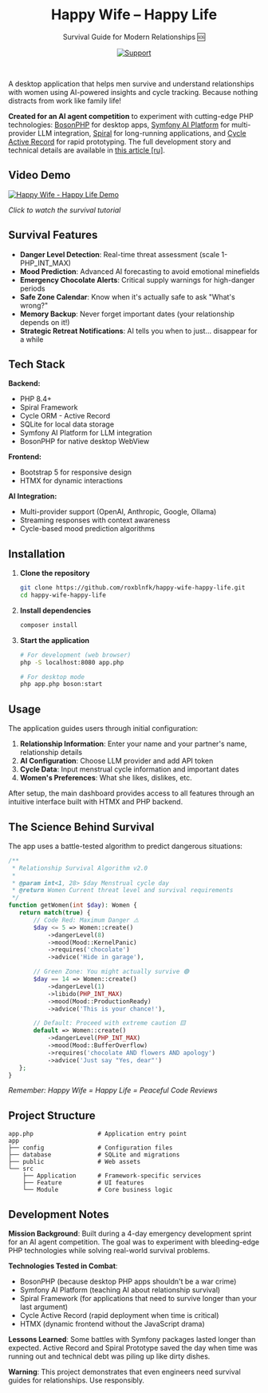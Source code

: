 <div align="center">

# Happy Wife – Happy Life


</div>

<p align="center">Survival Guide for Modern Relationships 🆘</p>

<div align="center">

[![Support](https://img.shields.io/static/v1?style=flat-square&label=Support&message=%E2%9D%A4&logo=GitHub&color=%23fe0086)](https://boosty.to/roxblnfk)

</div>

<br />

A desktop application that helps men survive and understand relationships with women using AI-powered insights and cycle tracking. Because nothing distracts from work like family life!

**Created for an AI agent competition** to experiment with cutting-edge PHP technologies:
[BosonPHP](https://github.com/boson-php) for desktop apps,
[Symfony AI Platform](https://github.com/symfony/ai-platform) for multi-provider LLM integration,
[Spiral](https://github.com/spiral/framework) for long-running applications,
and [Cycle Active Record](https://github.com/cycle/active-record) for rapid prototyping.
The full development story and technical details are available in [this article [ru]][article-ru].

[article-ru]: https://triangular-octopus-0f6.notion.site/Symfony-AI-Platform-2395a7ab4c6c80b79909f20c30616da5

## Video Demo

[![Happy Wife - Happy Life Demo](https://img.youtube.com/vi/uAW0tnt5--4/0.jpg)](https://youtu.be/uAW0tnt5--4)

*Click to watch the survival tutorial*

## Survival Features

- **Danger Level Detection**: Real-time threat assessment (scale 1-PHP_INT_MAX)
- **Mood Prediction**: Advanced AI forecasting to avoid emotional minefields
- **Emergency Chocolate Alerts**: Critical supply warnings for high-danger periods
- **Safe Zone Calendar**: Know when it's actually safe to ask "What's wrong?"
- **Memory Backup**: Never forget important dates (your relationship depends on it!)
- **Strategic Retreat Notifications**: AI tells you when to just... disappear for a while

## Tech Stack

**Backend:**
- PHP 8.4+
- Spiral Framework
- Cycle ORM - Active Record
- SQLite for local data storage
- Symfony AI Platform for LLM integration
- BosonPHP for native desktop WebView

**Frontend:**
- Bootstrap 5 for responsive design
- HTMX for dynamic interactions

**AI Integration:**
- Multi-provider support (OpenAI, Anthropic, Google, Ollama)
- Streaming responses with context awareness
- Cycle-based mood prediction algorithms

## Installation

1. **Clone the repository**
   ```bash
   git clone https://github.com/roxblnfk/happy-wife-happy-life.git
   cd happy-wife-happy-life
   ```

2. **Install dependencies**
   ```bash
   composer install
   ```

3. **Start the application**
   ```bash
   # For development (web browser)
   php -S localhost:8080 app.php

   # For desktop mode
   php app.php boson:start
   ```

## Usage

The application guides users through initial configuration:

1. **Relationship Information**: Enter your name and your partner's name, relationship details
2. **AI Configuration**: Choose LLM provider and add API token
3. **Cycle Data**: Input menstrual cycle information and important dates
4. **Women's Preferences**: What she likes, dislikes, etc.

After setup, the main dashboard provides access to all features through an intuitive interface built with HTMX and PHP backend.

## The Science Behind Survival

The app uses a battle-tested algorithm to predict dangerous situations:

```php
/**
 * Relationship Survival Algorithm v2.0
 *
 * @param int<1, 28> $day Menstrual cycle day
 * @return Women Current threat level and survival requirements
 */
function getWomen(int $day): Women {
   return match(true) {
       // Code Red: Maximum Danger ⚠️
       $day <= 5 => Women::create()
           ->dangerLevel(8)
           ->mood(Mood::KernelPanic)
           ->requires('chocolate')
           ->advice('Hide in garage'),

       // Green Zone: You might actually survive 🟢
       $day == 14 => Women::create()
           ->dangerLevel(1)
           ->libido(PHP_INT_MAX)
           ->mood(Mood::ProductionReady)
           ->advice('This is your chance!'),

       // Default: Proceed with extreme caution 🟨
       default => Women::create()
           ->dangerLevel(PHP_INT_MAX)
           ->mood(Mood::BufferOverflow)
           ->requires('chocolate AND flowers AND apology')
           ->advice('Just say "Yes, dear"')
   };
}
```

*Remember: Happy Wife = Happy Life = Peaceful Code Reviews*

## Project Structure

```
app.php                  # Application entry point
app
├── config               # Configuration files
├── database             # SQLite and migrations
├── public               # Web assets
└── src
    ├── Application      # Framework-specific services
    ├── Feature          # UI features
    └── Module           # Core business logic
```

## Development Notes

**Mission Background**: Built during a 4-day emergency development sprint for an AI agent competition. The goal was to experiment with bleeding-edge PHP technologies while solving real-world survival problems.

**Technologies Tested in Combat**:
- BosonPHP (because desktop PHP apps shouldn't be a war crime)
- Symfony AI Platform (teaching AI about relationship survival)
- Spiral Framework (for applications that need to survive longer than your last argument)
- Cycle Active Record (rapid deployment when time is critical)
- HTMX (dynamic frontend without the JavaScript drama)

**Lessons Learned**: Some battles with Symfony packages lasted longer than expected. Active Record and Spiral Prototype saved the day when time was running out and technical debt was piling up like dirty dishes.

**Warning**: This project demonstrates that even engineers need survival guides for relationships. Use responsibly.
